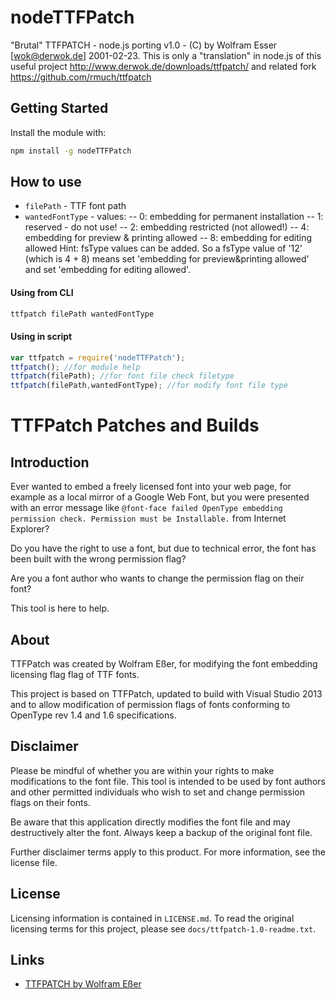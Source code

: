 # nodeTTFPatch

"Brutal" TTFPATCH - node.js porting v1.0 - (C) by Wolfram Esser [wok@derwok.de] 2001-02-23. This is only a "translation" in node.js of this useful project http://www.derwok.de/downloads/ttfpatch/ and related fork https://github.com/rmuch/ttfpatch

## Getting Started
Install the module with:

``` bash
npm install -g nodeTTFPatch
```

## How to use

- `filePath` - TTF font path
- `wantedFontType` - values:
-- 0: embedding for permanent installation
-- 1: reserved - do not use!
-- 2: embedding restricted (not allowed!)
-- 4: embedding for preview & printing allowed
-- 8: embedding for editing allowed
Hint: fsType values can be added. So a fsType value of '12' (which is 4 + 8) means set 'embedding for preview&printing allowed' and set 'embedding for editing allowed'.

#### Using from CLI

``` bash
ttfpatch filePath wantedFontType
```

#### Using in script

```javascript
var ttfpatch = require('nodeTTFPatch');
ttfpatch();	//for module help
ttfpatch(filePath);	//for font file check filetype
ttfpatch(filePath,wantedFontType); //for modify font file type
```

# TTFPatch Patches and Builds

## Introduction

Ever wanted to embed a freely licensed font into your web page, for example as a local mirror of a Google Web Font, but you were presented with an error message like `@font-face failed OpenType embedding permission check. Permission must be Installable.` from Internet Explorer?

Do you have the right to use a font, but due to technical error, the font has been built with the wrong permission flag?

Are you a font author who wants to change the permission flag on their font?

This tool is here to help.

## About

TTFPatch was created by Wolfram Eßer, for modifying the font embedding licensing flag flag of TTF fonts.

This project is based on TTFPatch, updated to build with Visual Studio 2013 and to allow modification of permission flags of fonts conforming to OpenType rev 1.4 and 1.6 specifications.

## Disclaimer

Please be mindful of whether you are within your rights to make modifications to the font file. This tool is intended to be used by font authors and other permitted individuals who wish to set and change permission flags on their fonts.

Be aware that this application directly modifies the font file and may destructively alter the font. Always keep a backup of the original font file.

Further disclaimer terms apply to this product. For more information, see the license file.

## License

Licensing information is contained in `LICENSE.md`. To read the original licensing terms for this project, please see `docs/ttfpatch-1.0-readme.txt`.

## Links

 * [TTFPATCH by Wolfram Eßer](http://www.derwok.de/downloads/ttfpatch/)
